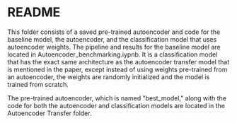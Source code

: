 # README
This folder consists of a saved pre-trained autoencoder and code for the baseline model, the autoencoder, and the classification model that uses autoencoder weights. The pipeline and results for the baseline model are located in Autoencoder_benchmarking.iypnb. It is a classification model that has the exact same architecture as the autoencoder transfer model that is mentioned in the paper, except instead of using weights pre-trained from an autoencoder, the weights are randomly initialized and the model is trained from scratch.

The pre-trained autoencoder, which is named "best_model," along with the code for both the autoencoder and classification models are located in the Autoencoder Transfer folder.
